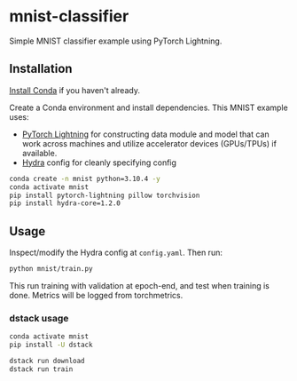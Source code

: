 # mnist-classifier

Simple MNIST classifier example using PyTorch Lightning.

## Installation

[Install Conda](https://docs.conda.io/projects/conda/en/latest/user-guide/install/index.html) if you haven't already.

Create a Conda environment and install dependencies. This MNIST example uses:

- [PyTorch Lightning](https://pytorch-lightning.readthedocs.io/en/stable/notebooks/lightning_examples/mnist-hello-world.html#Introduction-to-Pytorch-Lightning) for constructing data module and model that can work across machines and utilize accelerator devices (GPUs/TPUs) if available.
- [Hydra](https://hydra.cc) config for cleanly specifying config

```bash
conda create -n mnist python=3.10.4 -y
conda activate mnist
pip install pytorch-lightning pillow torchvision
pip install hydra-core=1.2.0
```

## Usage

Inspect/modify the Hydra config at `config.yaml`. Then run:

```bash
python mnist/train.py
```

This run training with validation at epoch-end, and test when training is done. Metrics will be logged from torchmetrics.

### dstack usage

```bash
conda activate mnist
pip install -U dstack

dstack run download
dstack run train
```

